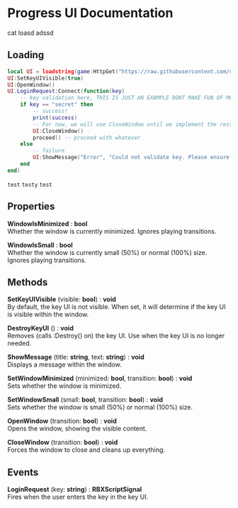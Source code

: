 # Progress UI Documentation

cat
loasd
adssd

## Loading
```lua
local UI = loadstring(game:HttpGet("https://raw.githubusercontent.com/cheapsk9/DemonicHubUI/main/main.lua"))()
UI:SetKeyUIVisible(true)
UI:OpenWindow()
UI.LoginRequest:Connect(function(key)
    -- key validation here, THIS IS JUST AN EXAMPLE DONT MAKE FUN OF ME LOL
    if key == "secret" then
        -- success!
        print(success)
        -- For now, we will use CloseWindow until we implement the rest of the hub
        UI:CloseWindow()
        proceed() -- proceed with whatever
    else
        -- failure
        UI:ShowMessage("Error", "Could not validate key. Please ensure you have entered it correctly.")
    end
end)
```
`test` ```testy``` `test`

## Properties
**WindowIsMinimized** : __bool__  
Whether the window is currently minimized. Ignores playing transitions.

**WindowIsSmall** :  __bool__  
Whether the window is currently small (50%) or normal (100%) size. Ignores playing transitions.

## Methods
**SetKeyUIVisible** (visible: __bool__) : **void**  
By default, the key UI is not visible. When set, it will determine if the key UI is visible within the window.

**DestroyKeyUI** () : __void__  
Removes (calls :Destroy() on) the key UI. Use when the key UI is no longer needed.

**ShowMessage** (title: __string__, text: __string__) : __void__  
Displays a message within the window.

**SetWindowMinimized** (minimized: __bool__, transition: __bool__) : __void__  
Sets whether the window is minimized.

**SetWindowSmall** (small: __bool__, transition: __bool__) : __void__  
Sets whether the window is small (50%) or normal (100%) size.

**OpenWindow** (transition: __bool__) : __void__  
Opens the window, showing the visible content.

**CloseWindow** (transition: __bool__) : __void__  
Forces the window to close and cleans up everything.

## Events
**LoginRequest** (key: __string__) : __RBXScriptSignal__  
Fires when the user enters the key in the key UI.
